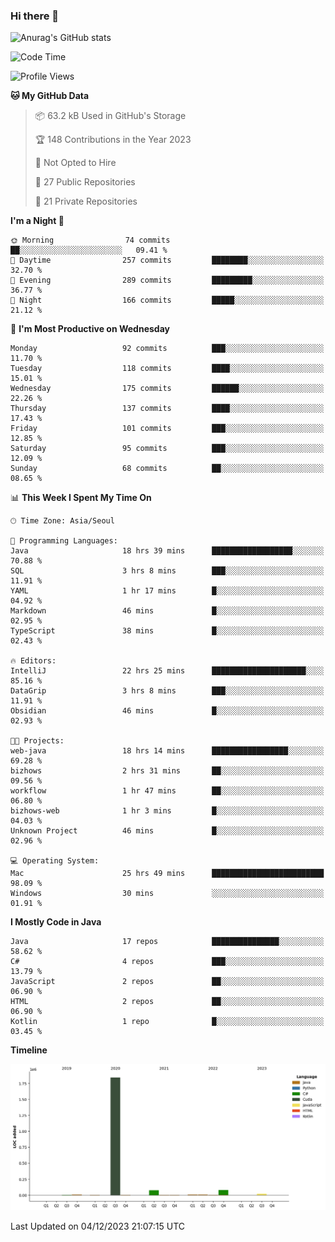 ### Hi there 👋

![Anurag's GitHub stats](https://github-readme-stats.vercel.app/api?username=pllap&show_icons=true&theme=github_dark)

<!--START_SECTION:waka-->
![Code Time](http://img.shields.io/badge/Code%20Time-607%20hrs%2049%20mins-blue)

![Profile Views](http://img.shields.io/badge/Profile%20Views-0-blue)

**🐱 My GitHub Data** 

> 📦 63.2 kB Used in GitHub's Storage 
 > 
> 🏆 148 Contributions in the Year 2023
 > 
> 🚫 Not Opted to Hire
 > 
> 📜 27 Public Repositories 
 > 
> 🔑 21 Private Repositories 
 > 
**I'm a Night 🦉** 

```text
🌞 Morning                74 commits          ██░░░░░░░░░░░░░░░░░░░░░░░   09.41 % 
🌆 Daytime                257 commits         ████████░░░░░░░░░░░░░░░░░   32.70 % 
🌃 Evening                289 commits         █████████░░░░░░░░░░░░░░░░   36.77 % 
🌙 Night                  166 commits         █████░░░░░░░░░░░░░░░░░░░░   21.12 % 
```
📅 **I'm Most Productive on Wednesday** 

```text
Monday                   92 commits          ███░░░░░░░░░░░░░░░░░░░░░░   11.70 % 
Tuesday                  118 commits         ████░░░░░░░░░░░░░░░░░░░░░   15.01 % 
Wednesday                175 commits         ██████░░░░░░░░░░░░░░░░░░░   22.26 % 
Thursday                 137 commits         ████░░░░░░░░░░░░░░░░░░░░░   17.43 % 
Friday                   101 commits         ███░░░░░░░░░░░░░░░░░░░░░░   12.85 % 
Saturday                 95 commits          ███░░░░░░░░░░░░░░░░░░░░░░   12.09 % 
Sunday                   68 commits          ██░░░░░░░░░░░░░░░░░░░░░░░   08.65 % 
```


📊 **This Week I Spent My Time On** 

```text
🕑︎ Time Zone: Asia/Seoul

💬 Programming Languages: 
Java                     18 hrs 39 mins      ██████████████████░░░░░░░   70.88 % 
SQL                      3 hrs 8 mins        ███░░░░░░░░░░░░░░░░░░░░░░   11.91 % 
YAML                     1 hr 17 mins        █░░░░░░░░░░░░░░░░░░░░░░░░   04.92 % 
Markdown                 46 mins             █░░░░░░░░░░░░░░░░░░░░░░░░   02.95 % 
TypeScript               38 mins             █░░░░░░░░░░░░░░░░░░░░░░░░   02.43 % 

🔥 Editors: 
IntelliJ                 22 hrs 25 mins      █████████████████████░░░░   85.16 % 
DataGrip                 3 hrs 8 mins        ███░░░░░░░░░░░░░░░░░░░░░░   11.91 % 
Obsidian                 46 mins             █░░░░░░░░░░░░░░░░░░░░░░░░   02.93 % 

🐱‍💻 Projects: 
web-java                 18 hrs 14 mins      █████████████████░░░░░░░░   69.28 % 
bizhows                  2 hrs 31 mins       ██░░░░░░░░░░░░░░░░░░░░░░░   09.56 % 
workflow                 1 hr 47 mins        ██░░░░░░░░░░░░░░░░░░░░░░░   06.80 % 
bizhows-web              1 hr 3 mins         █░░░░░░░░░░░░░░░░░░░░░░░░   04.03 % 
Unknown Project          46 mins             █░░░░░░░░░░░░░░░░░░░░░░░░   02.96 % 

💻 Operating System: 
Mac                      25 hrs 49 mins      █████████████████████████   98.09 % 
Windows                  30 mins             ░░░░░░░░░░░░░░░░░░░░░░░░░   01.91 % 
```

**I Mostly Code in Java** 

```text
Java                     17 repos            ███████████████░░░░░░░░░░   58.62 % 
C#                       4 repos             ███░░░░░░░░░░░░░░░░░░░░░░   13.79 % 
JavaScript               2 repos             ██░░░░░░░░░░░░░░░░░░░░░░░   06.90 % 
HTML                     2 repos             ██░░░░░░░░░░░░░░░░░░░░░░░   06.90 % 
Kotlin                   1 repo              █░░░░░░░░░░░░░░░░░░░░░░░░   03.45 % 
```



**Timeline**

![Lines of Code chart](https://raw.githubusercontent.com/pllap/pllap/main/assets/bar_graph.png)


 Last Updated on 04/12/2023 21:07:15 UTC
<!--END_SECTION:waka-->


<!--
**pllap/pllap** is a ✨ _special_ ✨ repository because its `README.md` (this file) appears on your GitHub profile.

Here are some ideas to get you started:

- 🔭 I’m currently working on ...
- 🌱 I’m currently learning ...
- 👯 I’m looking to collaborate on ...
- 🤔 I’m looking for help with ...
- 💬 Ask me about ...
- 📫 How to reach me: ...
- 😄 Pronouns: ...
- ⚡ Fun fact: ...
-->
